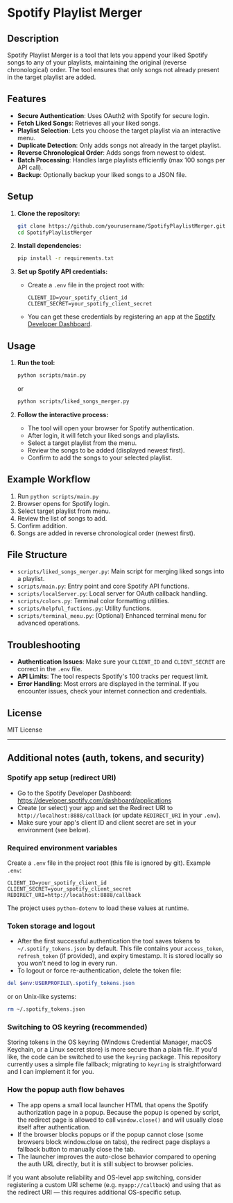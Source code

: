 # Spotify Playlist Merger

## Description

Spotify Playlist Merger is a tool that lets you append your liked Spotify songs to any of your playlists, maintaining the original (reverse chronological) order. The tool ensures that only songs not already present in the target playlist are added.

## Features

- **Secure Authentication**: Uses OAuth2 with Spotify for secure login.
- **Fetch Liked Songs**: Retrieves all your liked songs.
- **Playlist Selection**: Lets you choose the target playlist via an interactive menu.
- **Duplicate Detection**: Only adds songs not already in the target playlist.
- **Reverse Chronological Order**: Adds songs from newest to oldest.
- **Batch Processing**: Handles large playlists efficiently (max 100 songs per API call).
- **Backup**: Optionally backup your liked songs to a JSON file.

## Setup

1. **Clone the repository:**
   ```sh
   git clone https://github.com/yourusername/SpotifyPlaylistMerger.git
   cd SpotifyPlaylistMerger
   ```

2. **Install dependencies:**
   ```sh
   pip install -r requirements.txt
   ```

3. **Set up Spotify API credentials:**
   - Create a `.env` file in the project root with:
     ```
     CLIENT_ID=your_spotify_client_id
     CLIENT_SECRET=your_spotify_client_secret
     ```
   - You can get these credentials by registering an app at the [Spotify Developer Dashboard](https://developer.spotify.com/dashboard/applications).

## Usage

1. **Run the tool:**
   ```sh
   python scripts/main.py
   ```
   or
   ```sh
   python scripts/liked_songs_merger.py
   ```

2. **Follow the interactive process:**
   - The tool will open your browser for Spotify authentication.
   - After login, it will fetch your liked songs and playlists.
   - Select a target playlist from the menu.
   - Review the songs to be added (displayed newest first).
   - Confirm to add the songs to your selected playlist.

## Example Workflow

1. Run `python scripts/main.py`
2. Browser opens for Spotify login.
3. Select target playlist from menu.
4. Review the list of songs to add.
5. Confirm addition.
6. Songs are added in reverse chronological order (newest first).

## File Structure

- `scripts/liked_songs_merger.py`: Main script for merging liked songs into a playlist.
- `scripts/main.py`: Entry point and core Spotify API functions.
- `scripts/localServer.py`: Local server for OAuth callback handling.
- `scripts/colors.py`: Terminal color formatting utilities.
- `scripts/helpful_fuctions.py`: Utility functions.
- `scripts/terminal_menu.py`: (Optional) Enhanced terminal menu for advanced operations.

## Troubleshooting

- **Authentication Issues**: Make sure your `CLIENT_ID` and `CLIENT_SECRET` are correct in the `.env` file.
- **API Limits**: The tool respects Spotify's 100 tracks per request limit.
- **Error Handling**: Most errors are displayed in the terminal. If you encounter issues, check your internet connection and credentials.

## License
MIT License

---

## Additional notes (auth, tokens, and security)

### Spotify app setup (redirect URI)

- Go to the Spotify Developer Dashboard: https://developer.spotify.com/dashboard/applications
- Create (or select) your app and set the Redirect URI to `http://localhost:8888/callback` (or update `REDIRECT_URI` in your `.env`).
- Make sure your app's client ID and client secret are set in your environment (see below).

### Required environment variables

Create a `.env` file in the project root (this file is ignored by git). Example `.env`:

```
CLIENT_ID=your_spotify_client_id
CLIENT_SECRET=your_spotify_client_secret
REDIRECT_URI=http://localhost:8888/callback
```

The project uses `python-dotenv` to load these values at runtime.

### Token storage and logout

- After the first successful authentication the tool saves tokens to `~/.spotify_tokens.json` by default. This file contains your `access_token`, `refresh_token` (if provided), and expiry timestamp. It is stored locally so you won't need to log in every run.
- To logout or force re-authentication, delete the token file:

```powershell
del $env:USERPROFILE\.spotify_tokens.json
```

or on Unix-like systems:

```sh
rm ~/.spotify_tokens.json
```

### Switching to OS keyring (recommended)

Storing tokens in the OS keyring (Windows Credential Manager, macOS Keychain, or a Linux secret store) is more secure than a plain file. If you'd like, the code can be switched to use the `keyring` package. This repository currently uses a simple file fallback; migrating to `keyring` is straightforward and I can implement it for you.

### How the popup auth flow behaves

- The app opens a small local launcher HTML that opens the Spotify authorization page in a popup. Because the popup is opened by script, the redirect page is allowed to call `window.close()` and will usually close itself after authentication.
- If the browser blocks popups or if the popup cannot close (some browsers block window.close on tabs), the redirect page displays a fallback button to manually close the tab.
- The launcher improves the auto-close behavior compared to opening the auth URL directly, but it is still subject to browser policies.

If you want absolute reliability and OS-level app switching, consider registering a custom URI scheme (e.g. `myapp://callback`) and using that as the redirect URI — this requires additional OS-specific setup.
